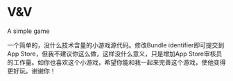 # V&V
A simple game

一个简单的，没什么技术含量的小游戏源代码。修改Bundle identifier即可提交到App Store，但我不建议你这么做，这样没什么意义，只是增加App Store审核员的工作量。如你也喜欢这个小游戏，希望你能和我一起来完善这个游戏，使他变得更好玩。谢谢你！
